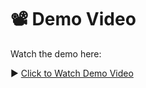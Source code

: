 # 📽️ Demo Video

Watch the demo here:

▶️ [Click to Watch Demo Video](https://drive.google.com/file/d/1v-8FDWfscX8hxl1M2VHj09doQcIFsof2/view?usp=sharing)
